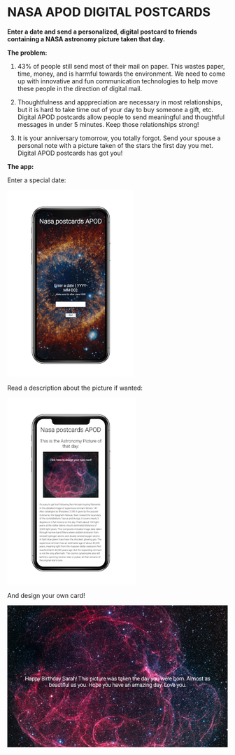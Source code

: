 # NASA APOD DIGITAL POSTCARDS 
**Enter a date and send a personalized, digital postcard to friends containing a NASA astronomy picture taken that day.**

**The problem:**

1. 43% of people still send most of their mail on paper. This wastes paper, time, money, and is harmful towards the environment. We need to come up with innovative and fun communication technologies to help move these people in the direction of digital mail. 

2. Thoughtfulness and apppreciation are necessary in most relationships, but it is hard to take time out of your day to buy someone a gift, etc. Digital APOD postcards allow people to send meaningful and thoughtful messages in under 5 minutes. Keep those relationships strong!

3. It is your anniversary tomorrow, you totally forgot. Send your spouse a personal note with a picture taken of the stars the first day you met. Digital APOD postcards has got you!


**The app:**


Enter a special date:


![alt text](https://github.com/lindsayesterman/nasa-apod/blob/master/nasa-home.png?raw=true)

Read a description about the picture if wanted:


![alt text](https://github.com/lindsayesterman/nasa-apod/blob/master/nasa-chosen.png?raw=true)

And design your own card!


![alt text](https://github.com/lindsayesterman/nasa-apod/blob/master/nasa-personalized.jpeg?raw=true)

